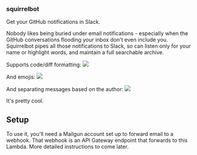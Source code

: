 ### squirrelbot

Get your GitHub notifications in Slack.

Nobody likes being buried under email notifications - especially when the GitHub conversations flooding your inbox don't even include you. Squirrelbot pipes all those notifications to Slack, so can listen only for your name or highlight words, and maintain a full searchable archive.

Supports code/diff formatting:
![](https://i.bjacobel.com/20160823-mq9ff.png)

And emojis:
![](https://i.bjacobel.com/20160823-sgjrf.png)

And separating messages based on the author:
![](https://i.bjacobel.com/20160823-oe4jj.png)


It's pretty cool.


## Setup

To use it, you'll need a Mailgun account set up to forward email to a webhook. That webhook is an API Gateway endpoint that forwards to this Lambda. More detailed instructions to come later.
